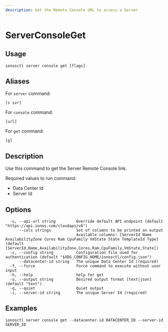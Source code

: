 ```yaml
---
description: Get the Remote Console URL to access a Server
---
```


# ServerConsoleGet

## Usage

```text
ionosctl server console get [flags]
```

## Aliases

For `server` command:
```text
[s svr]
```

For `console` command:
```text
[url]
```

For `get` command:
```text
[g]
```

## Description

Use this command to get the Server Remote Console link.

Required values to run command:

* Data Center Id
* Server Id

## Options

```text
  -u, --api-url string         Override default API endpoint (default "https://api.ionos.com/cloudapi/v6")
      --cols strings           Set of columns to be printed on output 
                               Available columns: [ServerId Name AvailabilityZone Cores Ram CpuFamily VmState State TemplateId Type] (default [ServerId,Name,AvailabilityZone,Cores,Ram,CpuFamily,VmState,State])
  -c, --config string          Configuration file used for authentication (default "$XDG_CONFIG_HOME/ionosctl/config.json")
      --datacenter-id string   The unique Data Center Id (required)
  -f, --force                  Force command to execute without user input
  -h, --help                   help for get
  -o, --output string          Desired output format [text|json] (default "text")
  -q, --quiet                  Quiet output
  -i, --server-id string       The unique Server Id (required)
```

## Examples

```text
ionosctl server console get --datacenter-id DATACENTER_ID --server-id SERVER_ID
```

